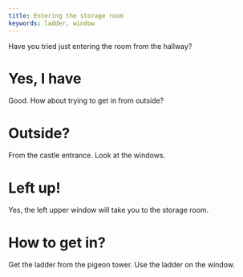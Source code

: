 ```yaml
---
title: Entering the storage room
keywords: ladder, window
---
```


Have you tried just entering the room from the hallway?

# Yes, I have
Good. How about trying to get in from outside?

# Outside?
From the castle entrance. Look at the windows.

# Left up!
Yes, the left upper window will take you to the storage room.

# How to get in?
Get the ladder from the pigeon tower. Use the ladder on the window.
